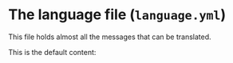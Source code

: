 # The language file (`language.yml`)

This file holds almost all the messages that can be translated.

This is the default content:
